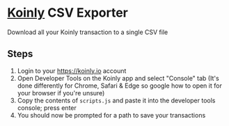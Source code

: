 # [Koinly](https://koinly.io) CSV Exporter

Download all your Koinly transaction to a single CSV file

## Steps
1. Login to your https://koinly.io account
2. Open Developer Tools on the Koinly app and select "Console" tab (It's done differently for Chrome, Safari & Edge so google how to open it for your browser if you're unsure)
3. Copy the contents of `scripts.js` and paste it into the developer tools console; press enter
4. You should now be prompted for a path to save your transactions
